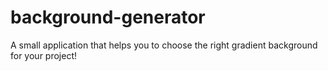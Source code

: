 # background-generator
A small application that helps you to choose the right gradient background for your project!
